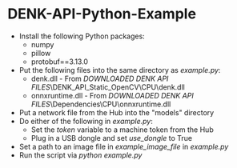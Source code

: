 # DENK-API-Python-Example

* Install the following Python packages:
  - numpy
  - pillow
  - protobuf==3.13.0
* Put the following files into the same directory as *example.py*:
  - denk.dll - From *DOWNLOADED DENK API FILES*\DENK_API_Static_OpenCV\CPU\denk.dll
  - onnxruntime.dll - From *DOWNLOADED DENK API FILES*\Dependencies\CPU\onnxruntime.dll
* Put a network file from the Hub into the "models" directory
* Do either of the following in *example.py*:
  - Set the *token* variable to a machine token from the Hub
  - Plug in a USB dongle and set *use_dongle* to True
* Set a path to an image file in *example_image_file* in *example.py*
* Run the script via *python example.py*